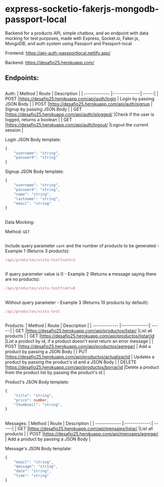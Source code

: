 # express-socketio-fakerjs-mongodb-passport-local

Backend for a products API, simple chatbox, and an endpoint with data mocking for test purposes, made with Express, Socket.io, Faker.js, MongoDB, and auth system using Passport and Passport-local

Frontend: https://api-auth-passportlocal.netlify.app/

Backend: https://desafio25.herokuapp.com/

## Endpoints:

##

Auth:
| Method | Route | Description |
| ------------- |:-------------:| -----:|
| POST |https://desafio25.herokuapp.com/api/auth/login | Login by passing JSON Body |
| POST |https://desafio25.herokuapp.com/api/auth/signup | Signup by passing JSON Body |
| GET |https://desafio25.herokuapp.com/api/auth/islogged/ |Check if the user is logged, returns a boolean |
| GET |https://desafio25.herokuapp.com/api/auth/logout/ |Logout the current session |

Login JSON Body template:

```Typescript
{
    "username": "string",
    "password": "string"
}
```

Signup JSON Body template:

```Typescript
{
    "username": "string",
    "password": "string",
    "name": "string",
    "lastname": "string",
    "email": "string"
}
```
##

Data Mocking:

Method: `GET`

##

Include query parameter `cant` and the number of products to be generated - Example 1 (Returns 3 products):

```Typescript
/api/productos/vista-test?cant=3
```

##

If query parameter value is 0 - Example 2 (Returns a message saying there are no products):

```Typescript
/api/productos/vista-test?cant=0
```

##

Without query parameter - Example 3 (Returns 10 products by default):

```Typescript
/api/productos/vista-test
```

##

Products:
| Method | Route | Description |
| ------------- |:-------------:| -----:|
| GET |https://desafio25.herokuapp.com/api/productos/listar/ |List all products |
| GET |https://desafio25.herokuapp.com/api/productos/listar/id |List a product by id, if a product doesn't exist return an error message |
| POST |https://desafio25.herokuapp.com/api/productos/agregar/ | Add a product by passing a JSON Body |
| PUT |https://desafio25.herokuapp.com/api/productos/actualizar/id | Updates a product by passing the product's id and a JSON Body |
| DELETE |https://desafio25.herokuapp.com/api/productos/borrar/id |Delete a product from the product list by passing the product's id |

Product's JSON Body template:

```Typescript
{
    "title": "string",
    "price": number,
    "thumbnail": "string",
}
```

##

Messages:
| Method | Route | Description |
| ------------- |:-------------:| -----:|
| GET |https://desafio25.herokuapp.com/api/mensajes/listar/ |List all products |
| POST |https://desafio25.herokuapp.com/api/mensajes/agregar/ | Add a product by passing a JSON Body |

Message's JSON Body template:

```Typescript
{
    "email": "string",
    "message": "string",
    "date": "string",
    "time": "string"
}
```
